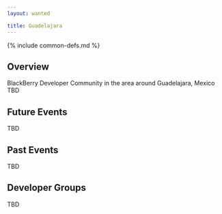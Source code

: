 ```yaml
---
layout: wanted

title: Guadelajara
---
```

{% include common-defs.md %}

## Overview

BlackBerry Developer Community in the area around Guadelajara, Mexico
TBD

## Future Events

TBD

## Past Events

TBD

## Developer Groups

TBD


